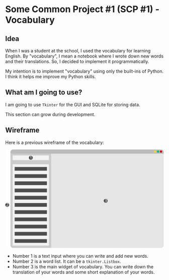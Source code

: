 # Some Common Project #1 (SCP #1) - Vocabulary

## Idea

When I was a student at the school, I used the vocabulary for learning English. By "vocabulary", I mean a notebook where I wrote down new words and their translations. So, I decided to implement it programmatically.

My intention is to implement "vocabulary" using only the built-ins of Python. I think it helps me improve my Python skills.

## What am I going to use?

I am going to use `Tkinter` for the GUI and SQLite for storing data.

This section can grow during development.

## Wireframe

Here is a previous wireframe of the vocabulary:

![Wireframe](assets/vocabulary_wireframe.svg)

- Number 1 is a text input where you can write and add new words.
- Number 2 is a word list. It can be a `tkinter.Listbox`.
- Number 3 is the main widget of vocabulary. You can write down the translation of your words and some short explanation of your words.
